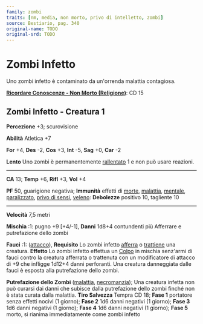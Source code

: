 ```yaml
---
family: zombi
traits: [nm, media, non morto, privo di intelletto, zombi]
source: Bestiario, pag. 340
original-name: TODO
original-srd: TODO
---
```


# Zombi Infetto

Uno zombi infetto è contaminato da un'orrenda malattia contagiosa.

**[Ricordare Conoscenze - Non Morto (Religione)](/azioni/abilita/ricordare-conoscenze)**:
CD 15

## Zombi Infetto - Creatura 1

**Percezione** +3; scurovisione

**Abilità** Atletica +7

**For** +4, **Des** -2, **Cos** +3, **Int** -5, **Sag** +0, **Car** -2

**Lento** Uno zombi è permanentemente [rallentato](/condizioni/rallentato) 1 e
non può usare reazioni.

---

**CA** 13; **Temp** +6, **Rifl** +3, **Vol** +4

**PF** 50, guarigione negativa; **Immunità** effetti di [morte](/tratti/morte),
[malattia](/tratti/malattia), [mentale](/tratti/mentale),
[paralizzato](/condizioni/paralizzato),
[privo di sensi](/condizioni/privo-di-sensi), [veleno](/tratti/veleno):
**Debolezze** positivo 10, tagliente 10

---

**Velocità** 7,5 metri

**Mischia** :1: pugno +9 \[+4/-1], **Danni** 1d8+4 contundenti più Afferrare e
putrefazione dello zombi

**Fauci** :1: ([attacco](/tratti/attacco)), **Requisito** Lo zombi infetto
[afferra](/condizioni/afferrato) o [trattiene](/condizioni/trattenuto) una
creatura. **Effetto** Lo zombi infetto effettua un [Colpo](/azioni/colpire) in
mischia senz'armi di fauci contro la creatura afferrata o trattenuta con un
modificatore di attacco di +9 che infligge 1d12+4 danni perforanti. Una creatura
danneggiata dalle fauci è esposta alla putrefazione dello zombi.

**Putrefazione dello Zombi** ([malattia](/tratti/malattia),
[necromanzia](/tratti/necromanzia)); Una creatura infetta non può curarsi dai
danni che subisce dalla putrefazione dello zombi finché non è stata curata dalla
malattia. **Tiro Salvezza** Tempra CD 18; **Fase 1** portatore senza effetti
nocivi (1 giorno); **Fase 2** 1d6 danni negativi (1 giorno); **Fase 3** 1d6
danni negativi (1 giorno); **Fase 4** 1d6 danni negativi (1 giorno); **Fase 5**
morto, si rianima immediatamente come zombi infetto
